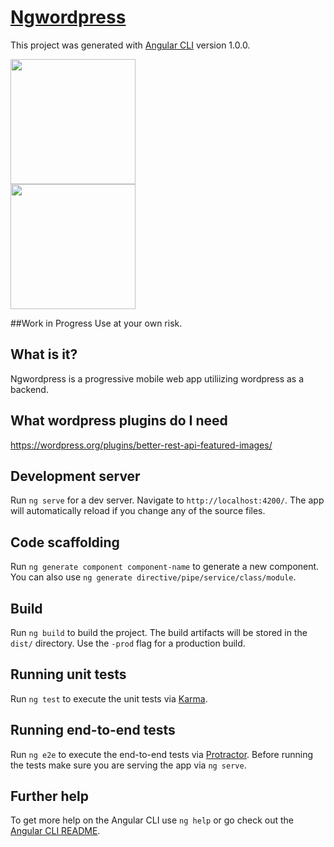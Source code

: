 # [Ngwordpress](https://seacloud9.github.io/ngwordpress/)
This project was generated with [Angular CLI](https://github.com/angular/angular-cli) version 1.0.0.

<img src="http://seacloud9.github.io/ngwordpress/example1.png" style="width:200px" />
<br />
<img src="http://seacloud9.github.io/ngwordpress/example2.png" style="width:200px" />

##Work in Progress
Use at your own risk.

## What is it?
Ngwordpress is a progressive mobile web app utiliizing wordpress as a backend.

## What wordpress plugins do I need
https://wordpress.org/plugins/better-rest-api-featured-images/


## Development server

Run `ng serve` for a dev server. Navigate to `http://localhost:4200/`. The app will automatically reload if you change any of the source files.

## Code scaffolding

Run `ng generate component component-name` to generate a new component. You can also use `ng generate directive/pipe/service/class/module`.

## Build

Run `ng build` to build the project. The build artifacts will be stored in the `dist/` directory. Use the `-prod` flag for a production build.

## Running unit tests

Run `ng test` to execute the unit tests via [Karma](https://karma-runner.github.io).

## Running end-to-end tests

Run `ng e2e` to execute the end-to-end tests via [Protractor](http://www.protractortest.org/).
Before running the tests make sure you are serving the app via `ng serve`.

## Further help

To get more help on the Angular CLI use `ng help` or go check out the [Angular CLI README](https://github.com/angular/angular-cli/blob/master/README.md).
